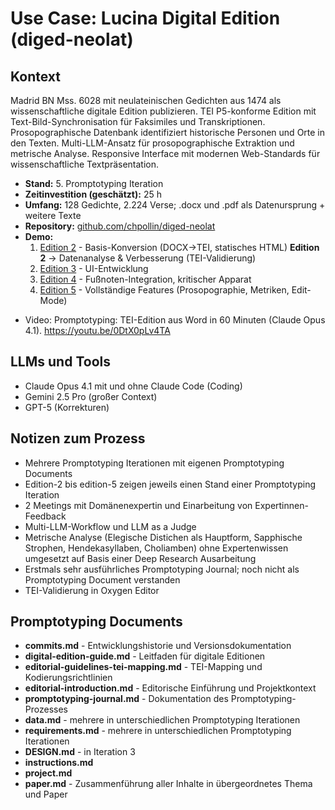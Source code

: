 # Use Case: Lucina Digital Edition (diged-neolat)

## Kontext
Madrid BN Mss. 6028 mit neulateinischen Gedichten aus 1474 als wissenschaftliche digitale Edition publizieren. TEI P5-konforme Edition mit Text-Bild-Synchronisation für Faksimiles und Transkriptionen. Prosopographische Datenbank identifiziert historische Personen und Orte in den Texten. Multi-LLM-Ansatz für prosopographische Extraktion und metrische Analyse. Responsive Interface mit modernen Web-Standards für wissenschaftliche Textpräsentation.

- **Stand:** 5. Promptotyping Iteration
- **Zeitinvestition (geschätzt):** 25 h
- **Umfang:** 128 Gedichte, 2.224 Verse; .docx und .pdf als Datenursprung + weitere Texte
- **Repository:** [github.com/chpollin/diged-neolat](https://github.com/chpollin/diged-neolat)
- **Demo:** 
	1. [Edition 2](https://chpollin.github.io/diged-neolat/edition-2/web/) - Basis-Konversion (DOCX→TEI, statisches HTML) **Edition 2** → Datenanalyse & Verbesserung (TEI-Validierung)
	2. [Edition 3](https://chpollin.github.io/diged-neolat/edition-3/web/) - UI-Entwicklung
	3. [Edition 4](https://chpollin.github.io/diged-neolat/edition-4/web/) - Fußnoten-Integration, kritischer Apparat
	4. [Edition 5](https://chpollin.github.io/diged-neolat/edition-5/web/) - Vollständige Features (Prosopographie, Metriken, Edit-Mode)
* Video:  Promptotyping: TEI-Edition aus Word in 60 Minuten (Claude Opus 4.1). https://youtu.be/0DtX0pLv4TA
## LLMs und Tools

- Claude Opus 4.1 mit und ohne Claude Code (Coding)
- Gemini 2.5 Pro (großer Context)
- GPT-5 (Korrekturen)

## Notizen zum Prozess

- Mehrere Promptotyping Iterationen mit eigenen Promptotyping Documents
- Edition-2 bis edition-5 zeigen jeweils einen Stand einer Promptotyping Iteration
- 2 Meetings mit Domänenexpertin und Einarbeitung von Expertinnen-Feedback
- Multi-LLM-Workflow und LLM as a Judge
- Metrische Analyse (Elegische Distichen als Hauptform, Sapphische Strophen, Hendekasyllaben, Choliamben) ohne Expertenwissen umgesetzt auf Basis einer Deep Research Ausarbeitung
- Erstmals sehr ausführliches Promptotyping Journal; noch nicht als Promptotyping Document verstanden
- TEI-Validierung in Oxygen Editor

## Promptotyping Documents

- **commits.md** - Entwicklungshistorie und Versionsdokumentation
- **digital-edition-guide.md** - Leitfaden für digitale Editionen
- **editorial-guidelines-tei-mapping.md** - TEI-Mapping und Kodierungsrichtlinien
- **editorial-introduction.md** - Editorische Einführung und Projektkontext
- **promptotyping-journal.md** - Dokumentation des Promptotyping-Prozesses
- **data.md** - mehrere in unterschiedlichen Promptotyping Iterationen
- **requirements.md** - mehrere in unterschiedlichen Promptotyping Iterationen
- **DESIGN.md** - in Iteration 3
- **instructions.md**
- **project.md**
- **paper.md** - Zusammenführung aller Inhalte in übergeordnetes Thema und Paper